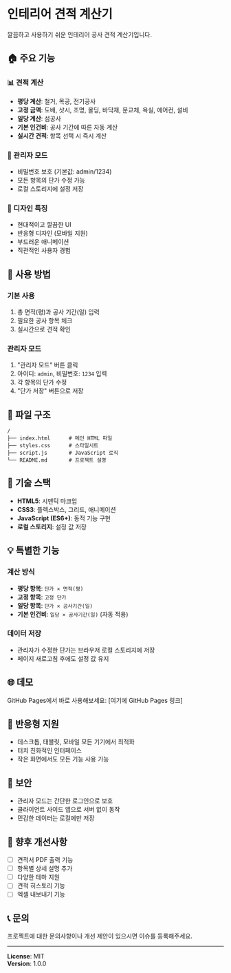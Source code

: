 # 인테리어 견적 계산기

깔끔하고 사용하기 쉬운 인테리어 공사 견적 계산기입니다.

## 🏠 주요 기능

### 📊 견적 계산
- **평당 계산**: 철거, 목공, 전기공사
- **고정 금액**: 도배, 샷시, 조명, 몰딩, 바닥재, 문교체, 욕실, 에어컨, 설비
- **일당 계산**: 섬공사
- **기본 인건비**: 공사 기간에 따른 자동 계산
- **실시간 견적**: 항목 선택 시 즉시 계산

### 🔐 관리자 모드
- 비밀번호 보호 (기본값: admin/1234)
- 모든 항목의 단가 수정 가능
- 로컬 스토리지에 설정 저장

### 🎨 디자인 특징
- 현대적이고 깔끔한 UI
- 반응형 디자인 (모바일 지원)
- 부드러운 애니메이션
- 직관적인 사용자 경험

## 🚀 사용 방법

### 기본 사용
1. 총 면적(평)과 공사 기간(일) 입력
2. 필요한 공사 항목 체크
3. 실시간으로 견적 확인

### 관리자 모드
1. "관리자 모드" 버튼 클릭
2. 아이디: `admin`, 비밀번호: `1234` 입력
3. 각 항목의 단가 수정
4. "단가 저장" 버튼으로 저장

## 📁 파일 구조

```
/
├── index.html      # 메인 HTML 파일
├── styles.css      # 스타일시트
├── script.js       # JavaScript 로직
└── README.md       # 프로젝트 설명
```

## 🔧 기술 스택

- **HTML5**: 시맨틱 마크업
- **CSS3**: 플렉스박스, 그리드, 애니메이션
- **JavaScript (ES6+)**: 동적 기능 구현
- **로컬 스토리지**: 설정 값 저장

## 💡 특별한 기능

### 계산 방식
- **평당 항목**: `단가 × 면적(평)`
- **고정 항목**: `고정 단가`
- **일당 항목**: `단가 × 공사기간(일)`
- **기본 인건비**: `일당 × 공사기간(일)` (자동 적용)

### 데이터 저장
- 관리자가 수정한 단가는 브라우저 로컬 스토리지에 저장
- 페이지 새로고침 후에도 설정 값 유지

## 🌐 데모

GitHub Pages에서 바로 사용해보세요: [여기에 GitHub Pages 링크]

## 📱 반응형 지원

- 데스크톱, 태블릿, 모바일 모든 기기에서 최적화
- 터치 친화적인 인터페이스
- 작은 화면에서도 모든 기능 사용 가능

## 🔐 보안

- 관리자 모드는 간단한 로그인으로 보호
- 클라이언트 사이드 앱으로 서버 없이 동작
- 민감한 데이터는 로컬에만 저장

## 🎯 향후 개선사항

- [ ] 견적서 PDF 출력 기능
- [ ] 항목별 상세 설명 추가
- [ ] 다양한 테마 지원
- [ ] 견적 히스토리 기능
- [ ] 엑셀 내보내기 기능

## 📞 문의

프로젝트에 대한 문의사항이나 개선 제안이 있으시면 이슈를 등록해주세요.

---

**License**: MIT  
**Version**: 1.0.0
